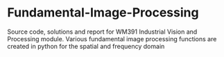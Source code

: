 # Fundamental-Image-Processing
Source code, solutions and report for WM391 Industrial Vision and Processing module. Various fundamental image processing functions are created in python for the spatial and frequency domain
